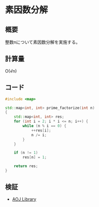 # 素因数分解
## 概要
整数nについて素因数分解を実施する。

## 計算量
O(√n)

## コード
```cpp
#include <map>

std::map<int, int> prime_factorize(int n)
{
    std::map<int, int> res;
    for (int i = 2; i * i <= n; i++) {
        while (n % i == 0) {
            ++res[i];
            n /= i;
        }
    }

    if (n != 1)
        res[n] = 1;

    return res;
}
```

## 検証
- [AOJ Library](https://onlinejudge.u-aizu.ac.jp/courses/library/6/NTL/1/NTL_1_A)